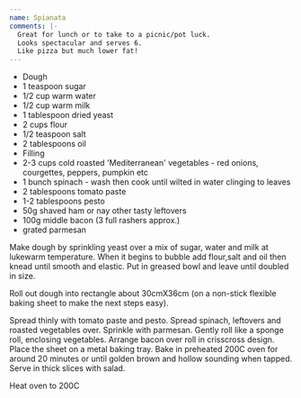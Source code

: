 ```yaml
---
name: Spianata
comments: |-
  Great for lunch or to take to a picnic/pot luck.
  Looks spectacular and serves 6.
  Like pizza but much lower fat!
---
```


* Dough
* 1 teaspoon sugar
* 1/2 cup warm water
* 1/2 cup warm milk
* 1 tablespoon dried yeast
* 2 cups flour
* 1/2 teaspoon salt
* 2 tablespoons oil
* Filling
* 2-3 cups cold roasted 'Mediterranean' vegetables - red onions, courgettes, peppers, pumpkin etc
* 1 bunch spinach - wash then cook until wilted in water clinging to leaves
* 2 tablespoons tomato paste
* 1-2 tablespoons pesto
* 50g shaved ham or nay other tasty leftovers
* 100g middle bacon (3 full rashers approx.)
* grated parmesan

Make dough by sprinkling yeast over a mix of sugar, water and milk at lukewarm temperature.  When it begins to bubble add flour,salt and oil then knead until smooth and elastic.  Put in greased bowl and leave until doubled in size.

Roll out dough into rectangle about 30cmX36cm (on a non-stick flexible baking sheet to make the next steps easy).

Spread thinly with tomato paste and pesto.  Spread spinach, leftovers and roasted vegetables over.  Sprinkle with parmesan.  Gently roll like a sponge roll, enclosing vegetables. Arrange bacon over roll in crisscross design.  Place the sheet on a metal baking tray.  Bake in preheated 200C oven for around 20 minutes or until golden brown and hollow sounding when tapped.  Serve in thick slices with salad.


















Heat oven to 200C

